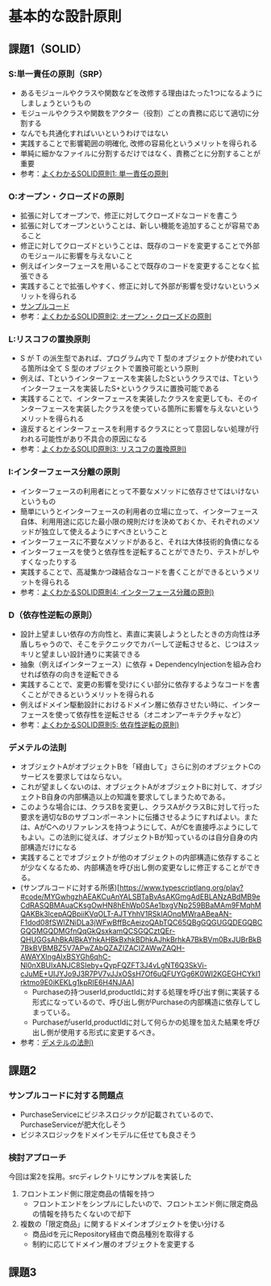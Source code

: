 # 基本的な設計原則

## 課題1（SOLID）
### S:単一責任の原則（SRP）
* あるモジュールやクラスや関数などを改修する理由はたった1つになるようにしましょうというもの
* モジュールやクラスや関数をアクター（役割）ごとの責務に応じて適切に分割する
* なんでも共通化すればいいというわけではない
* 実践することで影響範囲の明確化, 改修の容易化というメリットを得られる
* 単純に細かなファイルに分割するだけではなく、責務ごとに分割することが重要
* 参考：[よくわかるSOLID原則1: 単一責任の原則](https://note.com/erukiti/n/n67b323d1f7c5)

### O:オープン・クローズドの原則
* 拡張に対してオープンで、修正に対してクローズドなコードを書こう
* 拡張に対してオープンということは、新しい機能を追加することが容易であること
* 修正に対してクローズドということは、既存のコードを変更することで外部のモジュールに影響を与えないこと
* 例えばインターフェースを用いることで既存のコードを変更することなく拡張できる
* 実践することで拡張しやすく、修正に対して外部が影響を受けないというメリットを得られる
* [サンプルコード](https://www.typescriptlang.org/play?#code/MYGwhgzhAEBKCmwAuYB2BzE9oG8CwAUNNAA4CuARiAJbDQDu1AJkgBYBc0qZAthfACcA3IWLkqtaK3jV0rJJ259BIotGAB7VBCQCyyDQIAUjFhy69+AgDRSZchReUCAlPjXE21CADpTbaABeBmY2VWJPVm8faVl5ILs4pHDoAF9CdIJCUEgYAGFqAVBsdzFKGjoBMCZqMghFSxVRdS0dPQNjKpq6huc3ZsjortqYYOG6lMzMwgB6GehAI31ANqdAOwZAI3TAWS9AJIZACCjAdO9ATQZAaIZAItTAB1NZ+YAhAEEAEU5ABtNAdQZAEQZllcBFhkB+hkAfhkBnhi2gF-4wAFSsdACwagAgVQCADMAwCBgGRwEh4DcBPBIAB5ABmAFkkUhqCQsABlVhgEjwCBbQCQmoAXs2OgFH9QCBkYAZBkAQgxHbKtJDqeGI5Go9FYvEEomk8mU0bQIwQSXwTgIZBoTDYAA+0AKRSwLiCAD5cANoNRsTK5RTsNRtChUMB4BpTUqbar+h4IuikGQBKhoObKX5QqxoAAqX3ymL2eQpYiZCLG7FGMMW43WtB2h2awrFV1x4ger0+v3wHzjGCh3FgNg+AAKAElo2kjWwBBp6NAAKICFvGABEPZcqmmBDm0AAtOOJ5Op9Px4Q5wQrSiBNiwHboGTk6VoOh4Eg0RijC5elZB-OclA4IhnVgAEzGnjE+A8eCoJAwDeUw1u8QVEJmY9NN+5SSLEDgAcIRqaNa7RIIYJiBuBtigfI4E5rmXi+P4QbBFhDaDL4yG8sEhENrGEQ-pIO57sKh5bnG+betAGEBmYIZMVEBGRkgRpTGe4AXlqxR3tQD5YM+r7vvKX5lBIlTVCM4EpFBbT6LBnTyT0ThWGh+Elhp0qlpMzQUXQVH7mAtFGgxPrMaWbEVlWdbNLxWTDvMHybLshynBcbnQAA4pimIPNALzvKsPwAsCYJHFCsL8kilZChiEA4viICEo+H5UrSDJHCyrKAFYMryAID-3LWnyCKJSi5mpaKGXivA2UQHewSyvKnDZbqgQGlu1lJv6Zk0S4GTzoQQA)
* 参考：[よくわかるSOLID原則2: オープン・クローズドの原則](https://note.com/erukiti/n/n959277a74dd0)

### L:リスコフの置換原則
* S が T の派生型であれば、プログラム内で T 型のオブジェクトが使われている箇所は全て S 型のオブジェクトで置換可能という原則
* 例えば、Tというインターフェースを実装したSというクラスでは、Tというインターフェースを実装したS+というクラスに置換可能である
* 実践することで、インターフェースを実装したクラスを変更しても、そのインターフェースを実装したクラスを使っている箇所に影響を与えないというメリットを得られる
* 違反するとインターフェースを利用するクラスにとって意図しない処理が行われる可能性があり不具合の原因になる
* 参考：[よくわかるSOLID原則3: リスコフの置換原則)](https://note.com/erukiti/n/n88b8ed99f1e1)

### I:インターフェース分離の原則
* インターフェースの利用者にとって不要なメソッドに依存させてはいけないというもの
* 簡単にいうとインターフェースの利用者の立場に立って、インターフェース自体、利用用途に応じた最小限の規則だけを決めておくか、それぞれのメソッドが独立して使えるようにすべきということ
* インターフェースに不要なメソッドがあると、それは大体技術的負債になる
* インターフェースを使うと依存性を逆転することができたり、テストがしやすくなったりする
* 実践することで、高凝集かつ疎結合なコードを書くことができるというメリットを得られる
* 参考：[よくわかるSOLID原則4: インターフェース分離の原則)](https://note.com/erukiti/n/n3daa55541bc8)

### D（依存性逆転の原則）
* 設計上望ましい依存の方向性と、素直に実装しようとしたときの方向性は矛盾しちゃうので、そこをテクニックでカバーして逆転させると、じつはスッキリと望ましい設計通りに実装できる
* 抽象（例えばインターフェース）に依存 + DependencyInjectionを組み合わせれば依存の向きを逆転できる
* 実践することで、変更の影響を受けにくい部分に依存するようなコードを書くことができるというメリットを得られる
* 例えばドメイン駆動設計におけるドメイン層に依存させたい時に、インターフェースを使って依存性を逆転させる（オニオンアーキテクチャなど）
* 参考：[よくわかるSOLID原則5: 依存性逆転の原則)](https://note.com/erukiti/n/n913e571e8207)

### デメテルの法則
* オブジェクトAがオブジェクトBを「経由して」さらに別のオブジェクトCのサービスを要求してはならない。
* これが望ましくないのは、オブジェクトAがオブジェクトBに対して、オブジェクトB自身の内部構造以上の知識を要求してしまうためである。
* このような場合には、クラスBを変更し、クラスAがクラスBに対して行った要求を適切なBのサブコンポーネントに伝播させるようにすればよい。または、AがCへのリファレンスを持つようにして、AがCを直接呼ぶようにしてもよい。この法則に従えば、オブジェクトBが知っているのは自分自身の内部構造だけになる
* 実践することでオブジェクトが他のオブジェクトの内部構造に依存することが少なくなるため、内部構造を呼び出し側の変更なしに修正することができる。
* (サンプルコードに対する所感)[https://www.typescriptlang.org/play?#code/MYGwhgzhAEAKCuAnYALSBTaBvAsAKGmgAdEBLANzABdMB9eCdRASQBMAuaCKsgOwHN8hEhWp0SAe1bxgVNp259BBaMAm9FMqhMQAKBk3lcepAQBpiiKVqOLT-AJTYhhV1RSkIAOnqMWraABeaAN-F1dod08fSWlZNiDLa3jWFwBffBcAeizoQAbTQC65QBgGQGUGQDEGQBCGQGMGQDMGfnQqGkQsxkamQCSGQCztQEr-QHUGGsAhBkAlBkAYhkAHBkBxhkBDhkAJhkBrhkA7BkBVm0BxJUBrBkB7BkBVBMBZ5V7APwZAbQZAZIZACIZAWwZAQH-AWAYXIngAIxBSYGh6qhC-Nl0nXBUIxANJC8SIeby+QypFQZFT3J4vLgNT6Q3SkVi-cJuME+UIJYJo9J3R7PV7vJJxOSsH7Of6uQFUYGg6K0WI2KGEGHCYkI1rktmo9E0iKEKLg1kpRIE6H4NJAA]
    * Purchaseの持つuserId,productIdに対する処理を呼び出す側に実装する形式になっているので、呼び出し側がPurchaseの内部構造に依存してしまっている。
    * PurchaseがuserId,productIdに対して何らかの処理を加えた結果を呼び出し側が使用する形式に変更するべき。
* 参考：[デメテルの法則)](https://ja.wikipedia.org/wiki/%E3%83%87%E3%83%A1%E3%83%86%E3%83%AB%E3%81%AE%E6%B3%95%E5%89%87)

## 課題2
### サンプルコードに対する問題点
* PurchaseServiceにビジネスロジックが記載されているので、PurchaseServiceが肥大化しそう
* ビジネスロジックをドメインモデルに任せても良さそう
### 検討アプローチ
今回は案2を採用。srcディレクトリにサンプルを実装した
1. フロントエンド側に限定商品の情報を持つ
    * フロントエンドをシンプルにしたいので、フロントエンド側に限定商品の情報を持ちたくないので却下
2. 複数の「限定商品」に関するドメインオブジェクトを使い分ける
    * 商品idを元にRepository経由で商品種別を取得する
    * 制約に応じてドメイン層のオブジェクトを変更する

## 課題3
